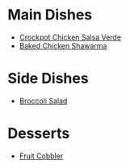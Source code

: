 # Main Dishes

- [Crockpot Chicken Salsa Verde](crockpot_chicken_salsa_verde)
- [Baked Chicken Shawarma](baked_chicken_shawarma)

# Side Dishes

- [Broccoli Salad](broccoli_salad)

# Desserts

- [Fruit Cobbler](fruit_cobbler)
